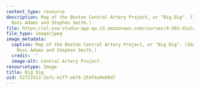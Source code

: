 ```yaml
---
content_type: resource
description: Map of the Boston Central Artery Project, or "Big Dig". (Image courtesy
  Ross Adams and Stephen Smith.)
file: https://ol-ocw-studio-app-qa.s3.amazonaws.com/courses/4-303-dialogue-in-art-architecture-and-urbanism-fall-2003/527223122e7ce1ffab76254f4a9e09d7_4-303f03.jpg
file_type: image/jpeg
image_metadata:
  caption: Map of the Boston Central Artery Project, or "Big Dig". (Image courtesy
    Ross Adams and Stephen Smith.)
  credit: ''
  image-alt: Central Artery Project.
resourcetype: Image
title: Big Dig
uid: 52722312-2e7c-e1ff-ab76-254f4a9e09d7
---
```


